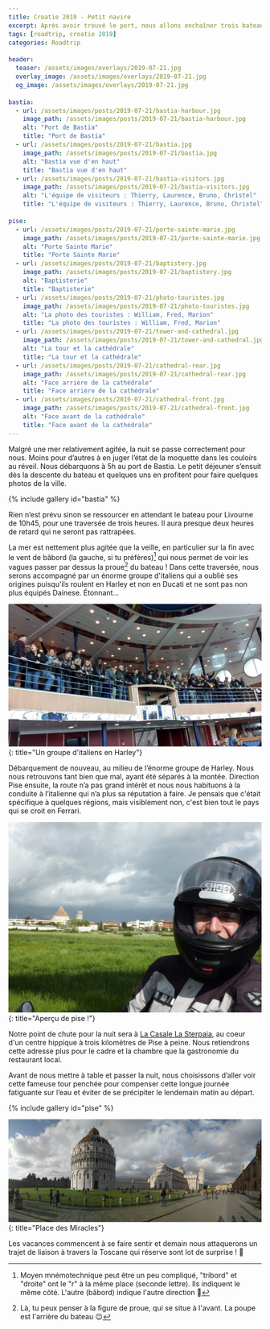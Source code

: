 ```yaml
---
title: Croatie 2019 - Petit navire
excerpt: Après avoir trouvé le port, nous allons enchaîner trois bateau épuisants. 
tags: [roadtrip, croatie 2019]
categories: Roadtrip

header:
  teaser: /assets/images/overlays/2019-07-21.jpg
  overlay_image: /assets/images/overlays/2019-07-21.jpg
  og_image: /assets/images/overlays/2019-07-21.jpg

bastia:
  - url: /assets/images/posts/2019-07-21/bastia-harbour.jpg
    image_path: /assets/images/posts/2019-07-21/bastia-harbour.jpg
    alt: "Port de Bastia"
    title: "Port de Bastia"
  - url: /assets/images/posts/2019-07-21/bastia.jpg
    image_path: /assets/images/posts/2019-07-21/bastia.jpg
    alt: "Bastia vue d'en haut"
    title: "Bastia vue d'en haut"
  - url: /assets/images/posts/2019-07-21/bastia-visitors.jpg
    image_path: /assets/images/posts/2019-07-21/bastia-visitors.jpg
    alt: "L'équipe de visiteurs : Thierry, Laurence, Bruno, Christel"
    title: "L'équipe de visiteurs : Thierry, Laurence, Bruno, Christel"

pise:
  - url: /assets/images/posts/2019-07-21/porte-sainte-marie.jpg
    image_path: /assets/images/posts/2019-07-21/porte-sainte-marie.jpg
    alt: "Porte Sainte Marie"
    title: "Porte Sainte Marie"
  - url: /assets/images/posts/2019-07-21/baptistery.jpg
    image_path: /assets/images/posts/2019-07-21/baptistery.jpg
    alt: "Baptisterie"
    title: "Baptisterie"
  - url: /assets/images/posts/2019-07-21/photo-touristes.jpg
    image_path: /assets/images/posts/2019-07-21/photo-touristes.jpg
    alt: "La photo des touristes : William, Fred, Marion"
    title: "La photo des touristes : William, Fred, Marion"
  - url: /assets/images/posts/2019-07-21/tower-and-cathedral.jpg
    image_path: /assets/images/posts/2019-07-21/tower-and-cathedral.jpg
    alt: "La tour et la cathédrale"
    title: "La tour et la cathédrale"
  - url: /assets/images/posts/2019-07-21/cathedral-rear.jpg
    image_path: /assets/images/posts/2019-07-21/cathedral-rear.jpg
    alt: "Face arrière de la cathédrale"
    title: "Face arrière de la cathédrale"
  - url: /assets/images/posts/2019-07-21/cathedral-front.jpg
    image_path: /assets/images/posts/2019-07-21/cathedral-front.jpg
    alt: "Face avant de la cathédrale"
    title: "Face avant de la cathédrale"
---
```


Malgré une mer relativement agitée, la nuit se passe correctement pour nous. Moins pour d’autres à en juger l’état de
la moquette dans les couloirs au réveil. Nous débarquons à 5h au port de Bastia. Le petit déjeuner s’ensuit dès la
descente du bateau et quelques uns en profitent pour faire quelques photos de la ville.

{% include gallery id="bastia" %}

Rien n’est prévu sinon se ressourcer en attendant le bateau pour Livourne de 10h45, pour une traversée de trois heures.
Il aura presque deux heures de retard qui ne seront pas rattrapées.

La mer est nettement plus agitée que la veille, en particulier sur la fin avec le vent de bâbord
(la gauche, si tu préfères)[^1] qui nous permet de voir les vagues passer par dessus la proue[^2] du bateau !
Dans cette traversée, nous serons accompagné par un énorme groupe d'italiens qui a oublié ses origines puisqu'ils
roulent en Harley et non en Ducati et ne sont pas non plus équipés Dainese. Étonnant...

[![Un groupe d'italiens en Harley](/assets/images/posts/2019-07-21/italians.jpg)](/assets/images/posts/2019-07-21/italians.jpg){: title="Un groupe d'italiens en Harley"}

Débarquement de nouveau, au milieu de l’énorme groupe de Harley. Nous nous retrouvons tant bien que mal, ayant été
séparés à la montée. Direction Pise ensuite, la route n’a pas grand intérêt et nous nous habituons à la
conduite à l’italienne qui n’a plus sa réputation à faire. Je pensais que c'était spécifique à quelques régions, mais
visiblement non, c'est bien tout le pays qui se croit en Ferrari.

[![Aperçu de pise !](/assets/images/posts/2019-07-21/pise-preview.jpg)](/assets/images/posts/2019-07-21/pise-preview.jpg){: title="Aperçu de pise !"}

Notre point de chute pour la nuit sera à [La Casale La Sterpaia](http://www.casalelasterpaia.com/), au coeur d'un centre hippique
à trois kilomètres de Pise à peine. Nous retiendrons cette adresse plus pour le cadre et la chambre que la gastronomie
du restaurant local.

Avant de nous mettre à table et passer la nuit, nous choisissons d’aller voir cette fameuse tour penchée pour compenser
cette longue journée fatiguante sur l’eau et éviter de se précipiter le lendemain matin au départ.

{% include gallery id="pise" %}

[![Place des Miracles](/assets/images/posts/2019-07-21/miracles-place.jpg)](/assets/images/posts/2019-07-21/miracles-place.jpg){: title="Place des Miracles"}

Les vacances commencent à se faire sentir et demain nous attaquerons un trajet de liaison à travers la Toscane qui
réserve sont lot de surprise ! &#x1F642;

[^1]: Moyen mnémotechnique peut être un peu compliqué, "tribord" et "droite" ont le "r" à la même place (seconde lettre). Ils indiquent le même côté. L'autre (bâbord) indique l'autre direction &#x1F642;
[^2]: Là, tu peux penser à la figure de proue, qui se situe à l'avant. La poupe est l'arrière du bateau &#x1F609;
